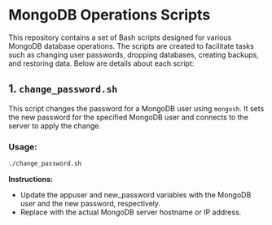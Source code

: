 # MongoDB Operations Scripts

This repository contains a set of Bash scripts designed for various MongoDB database operations. The scripts are created to facilitate tasks such as changing user passwords, dropping databases, creating backups, and restoring data. Below are details about each script:

## 1. `change_password.sh`

This script changes the password for a MongoDB user using `mongosh`. It sets the new password for the specified MongoDB user and connects to the server to apply the change.

### Usage:
```bash
./change_password.sh
```
**Instructions:**
- Update the appuser and new_password variables with the MongoDB user and the new password, respectively.
- Replace <hostname> with the actual MongoDB server hostname or IP address.

